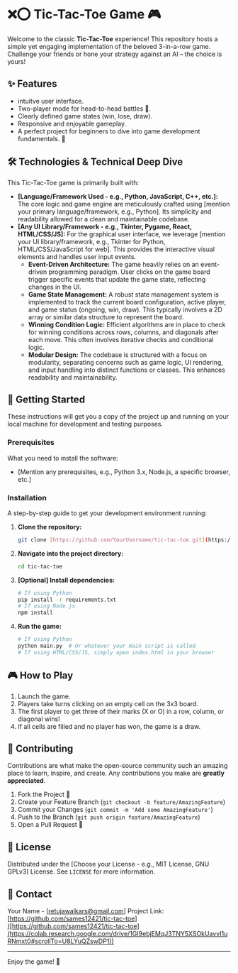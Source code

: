 # ❌⭕ Tic-Tac-Toe Game 🎮

Welcome to the classic **Tic-Tac-Toe** experience! This repository hosts a simple yet engaging implementation of the beloved 3-in-a-row game. Challenge your friends or hone your strategy against an AI – the choice is yours!

## ✨ Features

* intuitve user interface.
* Two-player mode for head-to-head battles 🤝.
* Clearly defined game states (win, lose, draw).
* Responsive and enjoyable gameplay.
* A perfect project for beginners to dive into game development fundamentals. 🚀

## 🛠️ Technologies & Technical Deep Dive

This Tic-Tac-Toe game is primarily built with:

* **[Language/Framework Used - e.g., Python, JavaScript, C++, etc.]:** The core logic and game engine are meticulously crafted using [mention your primary language/framework, e.g., Python]. Its simplicity and readability allowed for a clean and maintainable codebase.
* **[Any UI Library/Framework - e.g., Tkinter, Pygame, React, HTML/CSS/JS]:** For the graphical user interface, we leverage [mention your UI library/framework, e.g., Tkinter for Python, HTML/CSS/JavaScript for web]. This provides the interactive visual elements and handles user input events.
    * **Event-Driven Architecture:** The game heavily relies on an event-driven programming paradigm. User clicks on the game board trigger specific events that update the game state, reflecting changes in the UI.
    * **Game State Management:** A robust state management system is implemented to track the current board configuration, active player, and game status (ongoing, win, draw). This typically involves a 2D array or similar data structure to represent the board.
    * **Winning Condition Logic:** Efficient algorithms are in place to check for winning conditions across rows, columns, and diagonals after each move. This often involves iterative checks and conditional logic.
    * **Modular Design:** The codebase is structured with a focus on modularity, separating concerns such as game logic, UI rendering, and input handling into distinct functions or classes. This enhances readability and maintainability.

## 🚀 Getting Started

These instructions will get you a copy of the project up and running on your local machine for development and testing purposes.

### Prerequisites

What you need to install the software:

* [Mention any prerequisites, e.g., Python 3.x, Node.js, a specific browser, etc.]

### Installation

A step-by-step guide to get your development environment running:

1.  **Clone the repository:**
    ```bash
    git clone [https://github.com/YourUsername/tic-tac-toe.git](https://github.com/YourUsername/tic-tac-toe.git)
    ```
2.  **Navigate into the project directory:**
    ```bash
    cd tic-tac-toe
    ```
3.  **[Optional] Install dependencies:**
    ```bash
    # If using Python
    pip install -r requirements.txt
    # If using Node.js
    npm install
    ```
4.  **Run the game:**
    ```bash
    # If using Python
    python main.py  # Or whatever your main script is called
    # If using HTML/CSS/JS, simply open index.html in your browser
    ```

## 🎮 How to Play

1.  Launch the game.
2.  Players take turns clicking on an empty cell on the 3x3 board.
3.  The first player to get three of their marks (X or O) in a row, column, or diagonal wins!
4.  If all cells are filled and no player has won, the game is a draw.

## 🤝 Contributing

Contributions are what make the open-source community such an amazing place to learn, inspire, and create. Any contributions you make are **greatly appreciated**.

1.  Fork the Project 🍴
2.  Create your Feature Branch (`git checkout -b feature/AmazingFeature`)
3.  Commit your Changes (`git commit -m 'Add some AmazingFeature'`)
4.  Push to the Branch (`git push origin feature/AmazingFeature`)
5.  Open a Pull Request 💖

## 📜 License

Distributed under the [Choose your License - e.g., MIT License, GNU GPLv3] License. See `LICENSE` for more information.

## 📧 Contact

Your Name - [retujawalkars@gmail.com]
Project Link: [https://github.com/sames12421/tic-tac-toe]([https://github.com/sames12421/tic-tac-toe](https://colab.research.google.com/drive/1GI9ebjEMqJ3TNY5XSOkUavvI1uRNmxt0#scrollTo=U8LYuQZswDP1))

---

Enjoy the game! 🎉
